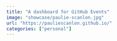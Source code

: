 ```yaml
---
title: "A dashboard for GitHub Events"
image: "showcase/paulie-scanlon.jpg"
url: "https://pauliescanlon.github.io/"
categories: ["personal"]
---
```

